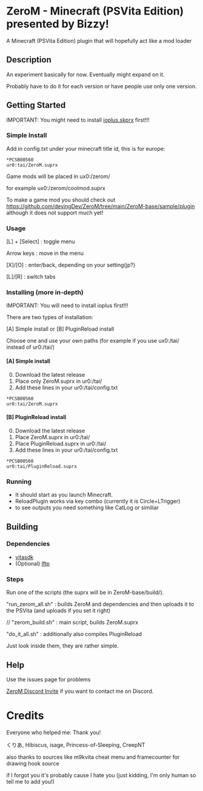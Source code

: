 # ZeroM - Minecraft (PSVita Edition) presented by Bizzy!

A Minecraft (PSVita Edition) plugin that will hopefully act like a mod loader

## Description

An experiment basically for now. Eventually might expand on it.


Probably have to do it for each version or have people use only one version.


## Getting Started

IMPORTANT: You might need to install [ioplus.skprx](https://github.com/TeamFAPS/PSVita-RE-tools/tree/master/ioPlus/ioPlus-0.1/release) first!!!

### Simple Install
Add in config.txt under your minecraft title id, this is for europe:

```
*PCSB00560
ur0:tai/ZeroM.suprx
```

Game mods will be placed in ux0:/zerom/

for example ux0:/zerom/coolmod.suprx

To make a game mod you should check out https://github.com/devingDev/ZeroM/tree/main/ZeroM-base/sample/plugin
although it does not support much yet!

### Usage
[L] + [Select] : toggle menu

Arrow keys : move in the menu

[X]/[O] : enter/back, depending on your setting(jp?) 

[L]/[R] : switch tabs

### Installing (more in-depth)

IMPORTANT: You will need to install ioplus first!!!


There are two types of installation:

[A] Simple install
or
[B] PluginReload install

Choose one and use your own paths (for example if you use ux0:/tai/ instead of ur0:/tai/)

#### [A] Simple install
0. Download the latest release
1. Place only ZeroM.suprx in ur0:/tai/ 
2. Add these lines in your ur0:/tai/config.txt
```
*PCSB00560
ur0:tai/ZeroM.suprx
``` 


#### [B] PluginReload install
0. Download the latest release
1. Place ZeroM.suprx in ur0:/tai/ 
2. Place PluginReload.suprx in ur0:/tai/ 
3. Add these lines in your ur0:/tai/config.txt
```
*PCSB00560
ur0:tai/PluginReload.suprx
``` 


### Running

* It should start as you launch Minecraft.
* ReloadPlugin works via key combo (currently it is Circle+LTrigger)
* to see outputs you need something like CatLog or similiar


## Building

### Dependencies

* [vitasdk](https://github.com/vitasdk/vdpm)
* (Optional) [lftp](https://lftp.yar.ru/)


### Steps

Run one of the scripts (the suprx will be in ZeroM-base/build/).

"run_zerom_all.sh" : builds ZeroM and dependencies and then uploads it to the PSVita (and uploads if you set it right)

// "zerom_build.sh" : main script, builds ZeroM.suprx

"do_it_all.sh" : additionally also compiles PluginReload

Just look inside them, they are rather simple.

## Help

Use the issues page for problems

[ZeroM Discord Invite](https://discord.gg/GJAhrUsAeg) if you want to contact me on Discord.

# Credits

Everyone who helped me: Thank you!

くりあ, Hibiscus, isage, Princess-of-Sleeping, CreepNT

also thanks to sources like m9kvita cheat menu and framecounter for drawing hook source

if I forgot you it's probably cause I hate you (just kidding, I'm only human so tell me to add you!)
